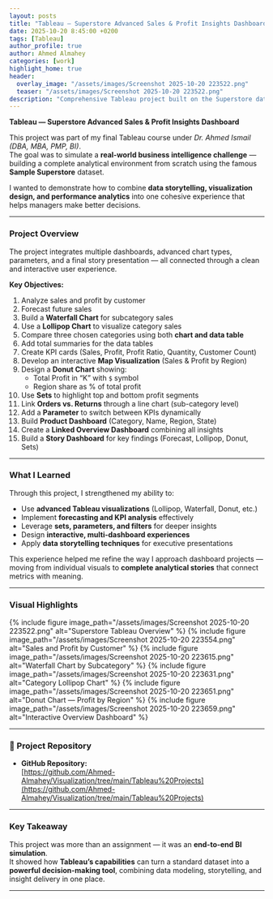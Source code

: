 ```yaml
---
layout: posts
title: "Tableau — Superstore Advanced Sales & Profit Insights Dashboard"
date: 2025-10-20 8:45:00 +0200
tags: [Tableau]
author_profile: true
author: Ahmed Almahey
categories: [work]
highlight_home: true
header:
  overlay_image: "/assets/images/Screenshot 2025-10-20 223522.png"
  teaser: "/assets/images/Screenshot 2025-10-20 223522.png"
description: "Comprehensive Tableau project built on the Superstore dataset — uncovering sales and profit insights through forecasting, interactive visuals, and storytelling dashboards."
---
```


**Tableau — Superstore Advanced Sales & Profit Insights Dashboard**

This project was part of my final Tableau course under *Dr. Ahmed Ismail (DBA, MBA, PMP, BI)*.  
The goal was to simulate a **real-world business intelligence challenge** — building a complete analytical environment from scratch using the famous **Sample Superstore** dataset.

I wanted to demonstrate how to combine **data storytelling, visualization design, and performance analytics** into one cohesive experience that helps managers make better decisions.

---

###  Project Overview

The project integrates multiple dashboards, advanced chart types, parameters, and a final story presentation — all connected through a clean and interactive user experience.

**Key Objectives:**
1. Analyze sales and profit by customer  
2. Forecast future sales  
3. Build a **Waterfall Chart** for subcategory sales  
4. Use a **Lollipop Chart** to visualize category sales  
5. Compare three chosen categories using both **chart and data table**  
6. Add total summaries for the data tables  
7. Create KPI cards (Sales, Profit, Profit Ratio, Quantity, Customer Count)  
8. Develop an interactive **Map Visualization** (Sales & Profit by Region)  
9. Design a **Donut Chart** showing:
   - Total Profit in “K” with `$` symbol  
   - Region share as % of total profit  
10. Use **Sets** to highlight top and bottom profit segments  
11. Link **Orders vs. Returns** through a line chart (sub-category level)  
12. Add a **Parameter** to switch between KPIs dynamically  
13. Build **Product Dashboard** (Category, Name, Region, State)  
14. Create a **Linked Overview Dashboard** combining all insights  
15. Build a **Story Dashboard** for key findings (Forecast, Lollipop, Donut, Sets)

---

###  What I Learned

Through this project, I strengthened my ability to:
- Use **advanced Tableau visualizations** (Lollipop, Waterfall, Donut, etc.)  
- Implement **forecasting and KPI analysis** effectively  
- Leverage **sets, parameters, and filters** for deeper insights  
- Design **interactive, multi-dashboard experiences**  
- Apply **data storytelling techniques** for executive presentations  

This experience helped me refine the way I approach dashboard projects — moving from individual visuals to **complete analytical stories** that connect metrics with meaning.

---

###  Visual Highlights

{% include figure image_path="/assets/images/Screenshot 2025-10-20 223522.png" alt="Superstore Tableau Overview" %}
{% include figure image_path="/assets/images/Screenshot 2025-10-20 223554.png" alt="Sales and Profit by Customer" %}
{% include figure image_path="/assets/images/Screenshot 2025-10-20 223615.png" alt="Waterfall Chart by Subcategory" %}
{% include figure image_path="/assets/images/Screenshot 2025-10-20 223631.png" alt="Category Lollipop Chart" %}
{% include figure image_path="/assets/images/Screenshot 2025-10-20 223651.png" alt="Donut Chart — Profit by Region" %}
{% include figure image_path="/assets/images/Screenshot 2025-10-20 223659.png" alt="Interactive Overview Dashboard" %}

---

### 🔗 Project Repository

- **GitHub Repository:**  
  [https://github.com/Ahmed-Almahey/Visualization/tree/main/Tableau%20Projects](https://github.com/Ahmed-Almahey/Visualization/tree/main/Tableau%20Projects)

---

###  Key Takeaway

This project was more than an assignment — it was an **end-to-end BI simulation**.  
It showed how **Tableau’s capabilities** can turn a standard dataset into a **powerful decision-making tool**, combining data modeling, storytelling, and insight delivery in one place.

---
